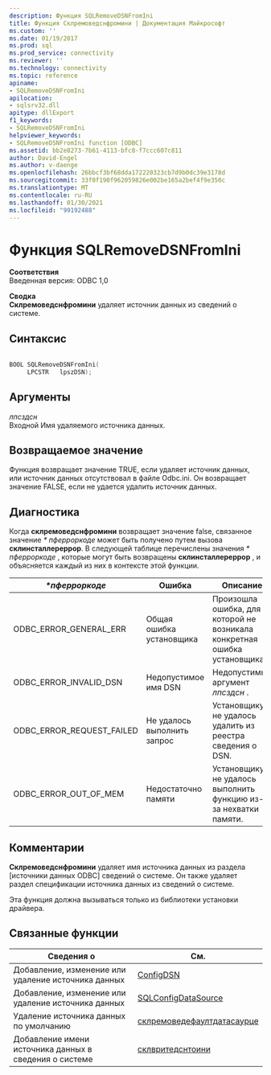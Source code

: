 ```yaml
---
description: Функция SQLRemoveDSNFromIni
title: Функция Склремоведснфромини | Документация Майкрософт
ms.custom: ''
ms.date: 01/19/2017
ms.prod: sql
ms.prod_service: connectivity
ms.reviewer: ''
ms.technology: connectivity
ms.topic: reference
apiname:
- SQLRemoveDSNFromIni
apilocation:
- sqlsrv32.dll
apitype: dllExport
f1_keywords:
- SQLRemoveDSNFromIni
helpviewer_keywords:
- SQLRemoveDSNFromIni function [ODBC]
ms.assetid: bb2e8273-7b61-4113-bfc8-f7ccc607c811
author: David-Engel
ms.author: v-daenge
ms.openlocfilehash: 26bbcf3bf68dda172220323cb7d9b0dc39e3178d
ms.sourcegitcommit: 33f0f190f962059826e002be165a2bef4f9e350c
ms.translationtype: MT
ms.contentlocale: ru-RU
ms.lasthandoff: 01/30/2021
ms.locfileid: "99192488"
---
```

# <a name="sqlremovedsnfromini-function"></a>Функция SQLRemoveDSNFromIni
**Соответствия**  
 Введенная версия: ODBC 1,0  
  
 **Сводка**  
 **Склремоведснфромини** удаляет источник данных из сведений о системе.  
  
## <a name="syntax"></a>Синтаксис  
  
```cpp  
  
BOOL SQLRemoveDSNFromIni(  
     LPCSTR   lpszDSN);  
```  
  
## <a name="arguments"></a>Аргументы  
 *лпсздсн*  
 Входной Имя удаляемого источника данных.  
  
## <a name="returns"></a>Возвращаемое значение  
 Функция возвращает значение TRUE, если удаляет источник данных, или источник данных отсутствовал в файле Odbc.ini. Он возвращает значение FALSE, если не удается удалить источник данных.  
  
## <a name="diagnostics"></a>Диагностика  
 Когда **склремоведснфромини** возвращает значение false, связанное значение *\* пферроркоде* может быть получено путем вызова **склинсталлереррор**. В следующей таблице перечислены значения *\* пферроркоде* , которые могут быть возвращены **склинсталлереррор** , и объясняется каждый из них в контексте этой функции.  
  
|*\*пферроркоде*|Ошибка|Описание|  
|---------------------|-----------|-----------------|  
|ODBC_ERROR_GENERAL_ERR|Общая ошибка установщика|Произошла ошибка, для которой не возникала конкретная ошибка установщика.|  
|ODBC_ERROR_INVALID_DSN|Недопустимое имя DSN|Недопустимый аргумент *лпсздсн* .|  
|ODBC_ERROR_REQUEST_FAILED|Не удалось выполнить запрос|Установщику не удалось удалить из реестра сведения о DSN.|  
|ODBC_ERROR_OUT_OF_MEM|Недостаточно памяти|Установщику не удалось выполнить функцию из-за нехватки памяти.|  
  
## <a name="comments"></a>Комментарии  
 **Склремоведснфромини** удаляет имя источника данных из раздела [источники данных ODBC] сведений о системе. Он также удаляет раздел спецификации источника данных из сведений о системе.  
  
 Эта функция должна вызываться только из библиотеки установки драйвера.  
  
## <a name="related-functions"></a>Связанные функции  
  
|Сведения о|См.|  
|---------------------------|---------|  
|Добавление, изменение или удаление источника данных|[ConfigDSN](../../../odbc/reference/syntax/configdsn-function.md)|  
|Добавление, изменение или удаление источника данных|[SQLConfigDataSource](../../../odbc/reference/syntax/sqlconfigdatasource-function.md)|  
|Удаление источника данных по умолчанию|[склремоведефаултдатасаурце](../../../odbc/reference/syntax/sqlremovedefaultdatasource-function.md)|  
|Добавление имени источника данных в сведения о системе|[склвритедснтоини](../../../odbc/reference/syntax/sqlwritedsntoini-function.md)|
